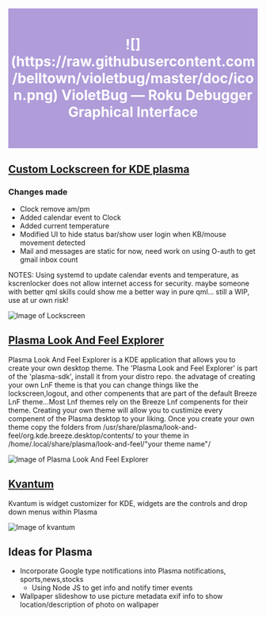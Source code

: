 
<h1 style="color: white; background-color: #af9cd9; padding: 2em 0; text-align: center">![](https://raw.githubusercontent.com/belltown/violetbug/master/doc/icon.png) VioletBug — Roku Debugger Graphical Interface</h1>


## [Custom Lockscreen for KDE plasma](https://github.com/txhammer68/Lockscreen)

### Changes made
* Clock remove am/pm
* Added calendar event to Clock
* Added current temperature
* Modified UI to hide status bar/show user login when KB/mouse movement detected
* Mail and messages are static for now, need work on using O-auth to get gmail inbox count

NOTES:
Using systemd to update calendar events and temperature, as kscrenlocker does not allow internet access for security.
  maybe someone with better qml skills could show me a better way in pure qml...
  still a WIP, use at ur own risk!
  
![Image of Lockscreen](https://txhammer68.github.io/docs/images/screenlocker.gif)

## [Plasma Look And Feel Explorer](https://userbase.kde.org/Plasma/Create_a_Look_and_Feel_Package)
  Plasma Look And Feel Explorer is a KDE application that allows you to create your own desktop theme.
  The 'Plasma Look and Feel Explorer' is part of the 'plasma-sdk', install it from your distro repo.
  the advatage of creating your own LnF theme is that you can change things like the lockscreen,logout, 
  and other compenents that are part of the default Breeze LnF theme...Most Lnf themes rely on the Breeze Lnf compenents 
  for their theme. Creating your own theme will allow you to custimize every compenent of the Plasma desktop to your liking.
  Once you create your own theme copy the folders from /usr/share/plasma/look-and-feel/org.kde.breeze.desktop/contents/ 
  to your theme in /home/.local/share/plasma/look-and-feel/"your theme name"/
 
  ![Image of Plasma Look And Feel Explorer](https://i.imgur.com/yPkUl3M.png)


## [Kvantum](https://github.com/tsujan/Kvantum/tree/master/Kvantum) 
Kvantum is widget customizer for KDE, widgets are the controls and drop down menus within Plasma

![Image of kvantum](https://github.com/tsujan/Kvantum/raw/master/Kvantum/screenshots/Default.png?raw=true)

## Ideas for Plasma
* Incorporate Google type notifications into Plasma notifications, sports,news,stocks
  * Using Node JS to get info and notify timer events
* Wallpaper slideshow to use picture metadata exif info to show location/description of photo on wallpaper

